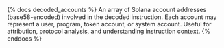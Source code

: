 {% docs decoded_accounts %}
An array of Solana account addresses (base58-encoded) involved in the decoded instruction. Each account may represent a user, program, token account, or system account. Useful for attribution, protocol analysis, and understanding instruction context.
{% enddocs %} 